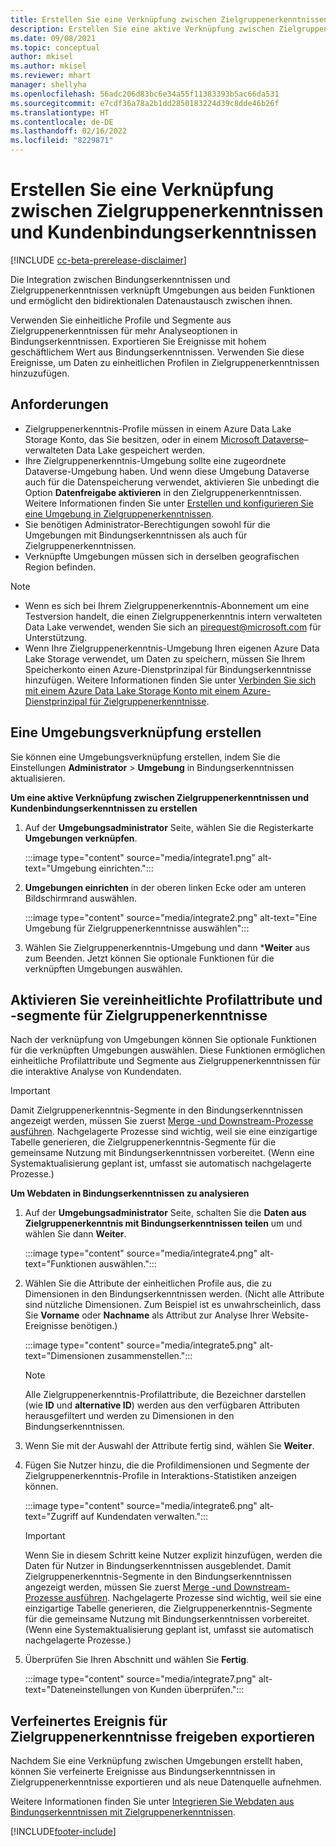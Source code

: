 ```yaml
---
title: Erstellen Sie eine Verknüpfung zwischen Zielgruppenerkenntnissen und Kundenbindungserkenntnissen
description: Erstellen Sie eine aktive Verknüpfung zwischen Zielgruppenerkenntnissen und Bindungserkenntnissen, um den bidirektionalen Datenaustausch zu ermöglichen.
ms.date: 09/08/2021
ms.topic: conceptual
author: mkisel
ms.author: mkisel
ms.reviewer: mhart
manager: shellyha
ms.openlocfilehash: 56adc206d83bc6e34a55f11383393b5ac66da531
ms.sourcegitcommit: e7cdf36a78a2b1dd2850183224d39c8dde46b26f
ms.translationtype: HT
ms.contentlocale: de-DE
ms.lasthandoff: 02/16/2022
ms.locfileid: "8229871"
---
```

# <a name="create-a-link-between-audience-insights-and-engagement-insights"></a>Erstellen Sie eine Verknüpfung zwischen Zielgruppenerkenntnissen und Kundenbindungserkenntnissen

[!INCLUDE [cc-beta-prerelease-disclaimer](includes/cc-beta-prerelease-disclaimer.md)]

Die Integration zwischen Bindungserkenntnissen und Zielgruppenerkenntnissen verknüpft Umgebungen aus beiden Funktionen und ermöglicht den bidirektionalen Datenaustausch zwischen ihnen.

Verwenden Sie einheitliche Profile und Segmente aus Zielgruppenerkenntnissen für mehr Analyseoptionen in Bindungserkenntnissen. Exportieren Sie Ereignisse mit hohem geschäftlichem Wert aus Bindungserkenntnissen. Verwenden Sie diese Ereignisse, um Daten zu einheitlichen Profilen in Zielgruppenerkenntnissen hinzuzufügen.

## <a name="prerequisites"></a>Anforderungen

- Zielgruppenerkenntnis-Profile müssen in einem Azure Data Lake Storage Konto, das Sie besitzen, oder in einem [Microsoft Dataverse](/powerapps/maker/data-platform/data-platform-intro)&ndash; verwalteten Data Lake gespeichert werden. 
- Ihre Zielgruppenerkenntnis-Umgebung sollte eine zugeordnete Dataverse-Umgebung haben. Und wenn diese Umgebung Dataverse auch für die Datenspeicherung verwendet, aktivieren Sie unbedingt die Option **Datenfreigabe aktivieren** in den Zielgruppenerkenntnissen. Weitere Informationen finden Sie unter [Erstellen und konfigurieren Sie eine Umgebung in Zielgruppenerkenntnissen](../audience-insights/create-environment.md).
- Sie benötigen Administrator-Berechtigungen sowohl für die Umgebungen mit Bindungserkenntnissen als auch für Zielgruppenerkenntnissen.
- Verknüpfte Umgebungen müssen sich in derselben geografischen Region befinden.

> [!NOTE]
> - Wenn es sich bei Ihrem Zielgruppenerkenntnis-Abonnement um eine Testversion handelt, die einen Zielgruppenerkenntnis intern verwalteten Data Lake verwendet, wenden Sie sich an [pirequest@microsoft.com](mailto:pirequest@microsoft.com) für Unterstützung. 
> - Wenn Ihre Zielgruppenerkenntnis-Umgebung Ihren eigenen Azure Data Lake Storage verwendet, um Daten zu speichern, müssen Sie Ihrem Speicherkonto einen Azure-Dienstprinzipal für Bindungserkenntnisse hinzufügen. Weitere Informationen finden Sie unter [Verbinden Sie sich mit einem Azure Data Lake Storage Konto mit einem Azure-Dienstprinzipal für Zielgruppenerkenntnisse](../audience-insights/connect-service-principal.md). 


## <a name="create-an-environment-link"></a>Eine Umgebungsverknüpfung erstellen

Sie können eine Umgebungsverknüpfung erstellen, indem Sie die Einstellungen **Administrator** > **Umgebung** in Bindungserkenntnissen aktualisieren.

**Um eine aktive Verknüpfung zwischen Zielgruppenerkenntnissen und Kundenbindungserkenntnissen zu erstellen**

1. Auf der **Umgebungsadministrator** Seite, wählen Sie die Registerkarte **Umgebungen verknüpfen**.

    :::image type="content" source="media/integrate1.png" alt-text="Umgebung einrichten.":::

1. **Umgebungen einrichten** in der oberen linken Ecke oder am unteren Bildschirmrand auswählen.

     :::image type="content" source="media/integrate2.png" alt-text="Eine Umgebung für Zielgruppenerkenntnisse auswählen":::

1. Wählen Sie Zielgruppenerkenntnis-Umgebung und dann ***Weiter** aus zum Beenden. Jetzt können Sie optionale Funktionen für die verknüpften Umgebungen auswählen.
 
## <a name="enable-audience-insights-unified-profiles-attributes-and-segments"></a>Aktivieren Sie vereinheitlichte Profilattribute und -segmente für Zielgruppenerkenntnisse

Nach der verknüpfung von Umgebungen können Sie optionale Funktionen für die verknüpften Umgebungen auswählen. Diese Funktionen ermöglichen einheitliche Profilattribute und Segmente aus Zielgruppenerkenntnissen für die interaktive Analyse von Kundendaten.

> [!IMPORTANT]
> Damit Zielgruppenerkenntnis-Segmente in den Bindungserkenntnissen angezeigt werden, müssen Sie zuerst [Merge -und Downstream-Prozesse ausführen](../audience-insights/merge-entities.md). Nachgelagerte Prozesse sind wichtig, weil sie eine einzigartige Tabelle generieren, die Zielgruppenerkenntnis-Segmente für die gemeinsame Nutzung mit Bindungserkenntnissen vorbereitet. (Wenn eine Systemaktualisierung geplant ist, umfasst sie automatisch nachgelagerte Prozesse.)

**Um Webdaten in Bindungserkenntnissen zu analysieren**

1. Auf der **Umgebungsadministrator** Seite, schalten Sie die **Daten aus Zielgruppenerkenntnis mit Bindungserkenntnissen teilen** um und wählen Sie dann **Weiter**.

    :::image type="content" source="media/integrate4.png" alt-text="Funktionen auswählen.":::

1. Wählen Sie die Attribute der einheitlichen Profile aus, die zu Dimensionen in den Bindungserkenntnissen werden. (Nicht alle Attribute sind nützliche Dimensionen. Zum Beispiel ist es unwahrscheinlich, dass Sie **Vorname** oder **Nachname** als Attribut zur Analyse Ihrer Website-Ereignisse benötigen.)

    :::image type="content" source="media/integrate5.png" alt-text="Dimensionen zusammenstellen.":::

   >[!NOTE]
   > Alle Zielgruppenerkenntnis-Profilattribute, die Bezeichner darstellen (wie **ID** und **alternative ID**) werden aus den verfügbaren Attributen herausgefiltert und werden zu Dimensionen in den Bindungserkenntnissen.

1. Wenn Sie mit der Auswahl der Attribute fertig sind, wählen Sie **Weiter**.
1. Fügen Sie Nutzer hinzu, die die Profildimensionen und Segmente der Zielgruppenerkenntnis-Profile in Interaktions-Statistiken anzeigen können.

    :::image type="content" source="media/integrate6.png" alt-text="Zugriff auf Kundendaten verwalten.":::

   > [!IMPORTANT]
   > Wenn Sie in diesem Schritt keine Nutzer explizit hinzufügen, werden die Daten für Nutzer in Bindungserkenntnissen ausgeblendet.
   > Damit Zielgruppenerkenntnis-Segmente in den Bindungserkenntnissen angezeigt werden, müssen Sie zuerst [Merge -und Downstream-Prozesse ausführen](../audience-insights/merge-entities.md). Nachgelagerte Prozesse sind wichtig, weil sie eine einzigartige Tabelle generieren, die Zielgruppenerkenntnis-Segmente für die gemeinsame Nutzung mit Bindungserkenntnissen vorbereitet. (Wenn eine Systemaktualisierung geplant ist, umfasst sie automatisch nachgelagerte Prozesse.)

1. Überprüfen Sie Ihren Abschnitt und wählen Sie **Fertig**.

    :::image type="content" source="media/integrate7.png" alt-text="Dateneinstellungen von Kunden überprüfen.":::

## <a name="export-refined-events-to-audience-insights"></a>Verfeinertes Ereignis für Zielgruppenerkenntnisse freigeben exportieren

Nachdem Sie eine Verknüpfung zwischen Umgebungen erstellt haben, können Sie verfeinerte Ereignisse aus Bindungserkenntnissen in Zielgruppenerkenntnisse exportieren und als neue Datenquelle aufnehmen. 

Weitere Informationen finden Sie unter [Integrieren Sie Webdaten aus Bindungserkenntnissen mit Zielgruppenerkenntnissen](../audience-insights/integrate-engagement-insights.md).

<!--
## Share engagement insights refined events with audience insights

After you create a link between environments, a new option becomes available for you to share [refined events](refined-events.md) with audience insights.

Consider the following when creating refined events for audience insights: 

- Provide a meaningful name for the refined event. It will be used as an activity name in audience insights.
- Select at least the following properties to create an activity in audience insights: 
    - Signal.Action.Name indicates the activity details.
    - Signal.User.Id maps with the customer ID.
    - Signal.View.Uri is a web address as a basis for segments or measures.
    - Signal.Export.Id is a primary key for events.
    - Signal.Timestamp determines the date and time for the activity.

To share refined events:

1. From the engagement insights menu, select **Data** and then select the **Events** tab.
2. On the **Action** menu, select **Share as activity**.

    :::image type="content" source="media/integrate8.png" alt-text="Data shared events settings.":::

3. You can view and stop actively shared events on the **Export and Sharing** tab.
4. -- per Michael K, we need a mock here (Mukesh needs to update to reflect what happens in AUI once a user shares a refined event (i.e. no longer AUI, data wrangler needs to go discover data in the storage, the shared event is available as a DS and entity, correct?)

### Attach refined events shared as activities to unified profiles in audience insights

You can bring customer web activity data from engagement insights into audience insights. In addition to transactional, demographic, or behavioral data, you can view activities on the web in unified customer profiles. You can then use these profiles to get insights such as segments, measures, and predictions for audience activation.

Follow the steps in [data unification](../audience-insights/data-unification.md) to map, match, and merge website authentication information to unified profiles in audience insights.

You can also share refined events that are now available in audience insights, identified as data sources and entities. 

Next, you can relate event data from engagement insights as unified activities in customer profiles.

### Relate refined event data as an activity of a customer profile

After unifying the data, you can configure the activity for the customer profile. For more information, go to [Customer activities](../audience-insights/activities.md).

:::image type="content" source="media/web-event-activity.png" alt-text="Activities page with expanded Edit activity pane.":::

Next, configure the new activity by using mapping elements: 

- **Primary Key**: Signal.Export.Id, a unique ID that is available for every event record in engagement insights. This property is automatically generated.

- **Timestamp**: Signal.Timestamp in the event property.

- **Event**: Signal.Name, the event name that you want to track.

- **Web address**: Signal.View.Uri that refers to the URI of the page that created the event.

- **Details**: Signal.Action.Name to represent the information to associate with the event. The selected property in this case indicates that the event is for email promotion.

- **Activity type**: In this example, we choose the existing activity type WebLog. This selection is a useful filter option to run prediction models or create segments based on this activity type.

- **Set up relationship**: This important setting ties the activity to existing customer profiles. **Signal.User.Id** is the identifier configured in the SDK to be collected. It relates to the user ID in other data sources that are configured in audience insights. 

This example configures the relationship between Signal.User.Id and RetailCustomers:CustomerRetailId, which is the primary key that was identified in the map step of the data unification process.

After processing the activities, you can review customer records and open a customer card to see activities from engagement insights in the timeline. 

> [!TIP]
> To find a customer ID that has an engagement insights activity, go to **Entities** and preview the data for the UnifiedActivity entity. **ActivityTypeDisplay = WebLog** contains the engagement insights activity configured in the preceding example. Copy the customer ID for one of those records and search<!--note from editor: Edit okay? I couldn't quite follow this.-- > for that ID on the **Customers** page.

--> 

[!INCLUDE[footer-include](../includes/footer-banner.md)]
